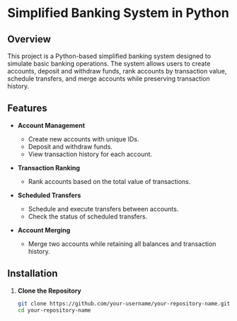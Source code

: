 # Simplified Banking System in Python

## Overview
This project is a Python-based simplified banking system designed to simulate basic banking operations. The system allows users to create accounts, deposit and withdraw funds, rank accounts by transaction value, schedule transfers, and merge accounts while preserving transaction history.

## Features
- **Account Management**
  - Create new accounts with unique IDs.
  - Deposit and withdraw funds.
  - View transaction history for each account.

- **Transaction Ranking**
  - Rank accounts based on the total value of transactions.

- **Scheduled Transfers**
  - Schedule and execute transfers between accounts.
  - Check the status of scheduled transfers.

- **Account Merging**
  - Merge two accounts while retaining all balances and transaction history.

## Installation
1. **Clone the Repository**
   ```bash
   git clone https://github.com/your-username/your-repository-name.git
   cd your-repository-name

